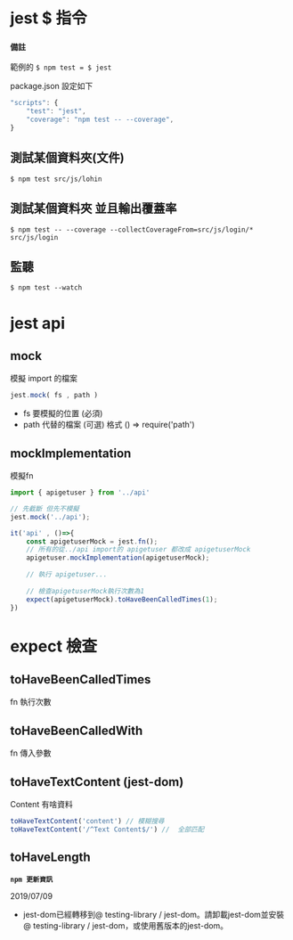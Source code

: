 # jest $ 指令

### **`備註`**
範例的 `$ npm test = $ jest`  

package.json 設定如下
```javascript
"scripts": {
    "test": "jest",
    "coverage": "npm test -- --coverage",
}
```

## 測試某個資料夾(文件)
```
$ npm test src/js/lohin
```

## 測試某個資料夾 並且輸出覆蓋率
```
$ npm test -- --coverage --collectCoverageFrom=src/js/login/* src/js/login
```

## 監聽
```
$ npm test --watch
```

# jest api

## mock
模擬 import 的檔案
```javascript
jest.mock( fs , path )
```
* fs 要模擬的位置 (必須)
* path 代替的檔案 (可選) 格式 () => require('path')

## mockImplementation
模擬fn
```javascript
import { apigetuser } from '../api'

// 先截斷 但先不模擬
jest.mock('../api');

it('api' , ()=>{
    const apigetuserMock = jest.fn();
    // 所有的從../api import的 apigetuser 都改成 apigetuserMock
    apigetuser.mockImplementation(apigetuserMock);
    
    // 執行 apigetuser...
    
    // 檢查apigetuserMock執行次數為1
    expect(apigetuserMock).toHaveBeenCalledTimes(1);
})
```

# expect 檢查
## toHaveBeenCalledTimes
 fn 執行次數

## toHaveBeenCalledWith
 fn 傳入參數

## toHaveTextContent (jest-dom)
 Content 有啥資料
 ```javascript
toHaveTextContent('content') // 模糊搜尋
toHaveTextContent('/^Text Content$/') //  全部匹配
```

## toHaveLength
**`npm 更新資訊`**

2019/07/09
* jest-dom已經轉移到@ testing-library / jest-dom。請卸載jest-dom並安裝@ testing-library / jest-dom，或使用舊版本的jest-dom。